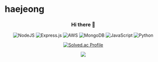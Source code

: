 # haejeong
<div align="center">
  
  ### Hi there 👋

![NodeJS](https://img.shields.io/badge/node.js-6DA55F?style=for-the-badge&logo=node.js&logoColor=white)
	![Express.js](https://img.shields.io/badge/express.js-%23404d59.svg?style=for-the-badge&logo=express&logoColor=%2361DAFB)
![AWS](https://img.shields.io/badge/AWS-%23FF9900.svg?style=for-the-badge&logo=amazon-aws&logoColor=white)
	![MongoDB](https://img.shields.io/badge/MongoDB-%234ea94b.svg?style=for-the-badge&logo=mongodb&logoColor=white)
	![JavaScript](https://img.shields.io/badge/javascript-%23323330.svg?style=for-the-badge&logo=javascript&logoColor=%23F7DF1E)
![Python](https://img.shields.io/badge/python-3670A0?style=for-the-badge&logo=python&logoColor=ffdd54)

[![Solved.ac Profile](http://mazassumnida.wtf/api/v2/generate_badge?boj=kkaanm12)](https://solved.ac/kkaanm12/)

<a href="https://hjyim.tistory.com" target="_blank"><img src="https://img.shields.io/static/v1?label=&amp;message=tistory&amp;color=20C997&amp;style=for-the-badge&amp;logo=velog&amp;logoColor=white"/></a>


  </div>

